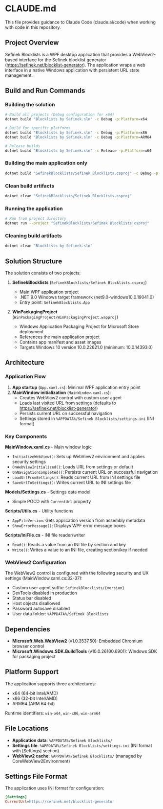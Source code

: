 # CLAUDE.md

This file provides guidance to Claude Code (claude.ai/code) when working with code in this repository.

## Project Overview

Sefinek Blocklists is a WPF desktop application that provides a WebView2-based interface for the Sefinek blocklist generator (https://sefinek.net/blocklist-generator). The application wraps a web interface in a native Windows application with persistent URL state management.

## Build and Run Commands

### Building the solution
```bash
# Build all projects (Debug configuration for x64)
dotnet build "Blocklists by Sefinek.sln" -c Debug -p:Platform=x64

# Build for specific platforms
dotnet build "Blocklists by Sefinek.sln" -c Debug -p:Platform=x86
dotnet build "Blocklists by Sefinek.sln" -c Debug -p:Platform=ARM64

# Release builds
dotnet build "Blocklists by Sefinek.sln" -c Release -p:Platform=x64
```

### Building the main application only
```bash
dotnet build "SefinekBlocklists/Sefinek Blocklists.csproj" -c Debug -p:Platform=x64
```

### Clean build artifacts
```bash
dotnet clean "SefinekBlocklists/Sefinek Blocklists.csproj"
```

### Running the application
```bash
# Run from project directory
dotnet run --project "SefinekBlocklists/Sefinek Blocklists.csproj"
```

### Cleaning build artifacts
```bash
dotnet clean "Blocklists by Sefinek.sln"
```

## Solution Structure

The solution consists of two projects:

1. **SefinekBlocklists** (`SefinekBlocklists/Sefinek Blocklists.csproj`)
   - Main WPF application project
   - .NET 9.0 Windows target framework (net9.0-windows10.0.19041.0)
   - Entry point: `SefinekBlocklists.App`

2. **WinPackagingProject** (`WinPackagingProject/WinPackagingProject.wapproj`)
   - Windows Application Packaging Project for Microsoft Store deployment
   - References the main application project
   - Contains app manifest and asset images
   - Targets Windows 10 version 10.0.22621.0 (minimum: 10.0.14393.0)

## Architecture

### Application Flow
1. **App startup** (`App.xaml.cs`): Minimal WPF application entry point
2. **MainWindow initialization** (`MainWindow.xaml.cs`):
   - Creates WebView2 control with custom user agent
   - Loads last visited URL from settings (defaults to https://sefinek.net/blocklist-generator)
   - Persists current URL on successful navigation
   - Settings stored in `%APPDATA%/Sefinek Blocklists/settings.ini` (INI format)

### Key Components

**MainWindow.xaml.cs** - Main window logic
- `InitializeWebView()`: Sets up WebView2 environment and applies security settings
- `OnWebViewInitialized()`: Loads URL from settings or default
- `OnNavigationCompleted()`: Persists current URL on successful navigation
- `LoadUrlFromSettings()`: Reads current URL from INI settings file
- `SaveUrlToSettings()`: Writes current URL to INI settings file

**Models/Settings.cs** - Settings data model
- Simple POCO with `CurrentUrl` property

**Scripts/Utils.cs** - Utility functions
- `AppFileVersion`: Gets application version from assembly metadata
- `ShowErrorMessage()`: Displays WPF error message boxes

**Scripts/IniFile.cs** - INI file reader/writer
- `Read()`: Reads a value from an INI file by section and key
- `Write()`: Writes a value to an INI file, creating section/key if needed

### WebView2 Configuration

The WebView2 control is configured with the following security and UX settings (MainWindow.xaml.cs:32-37):
- Custom user agent suffix: `SefinekBlocklists/{version}`
- DevTools disabled in production
- Status bar disabled
- Host objects disallowed
- Password autosave disabled
- User data folder: `%APPDATA%/Sefinek Blocklists`

## Dependencies

- **Microsoft.Web.WebView2** (v1.0.3537.50): Embedded Chromium browser control
- **Microsoft.Windows.SDK.BuildTools** (v10.0.26100.6901): Windows SDK for packaging project

## Platform Support

The application supports three architectures:
- x64 (64-bit Intel/AMD)
- x86 (32-bit Intel/AMD)
- ARM64 (ARM 64-bit)

Runtime identifiers: `win-x64`, `win-x86`, `win-arm64`

## File Locations

- **Application data**: `%APPDATA%/Sefinek Blocklists/`
- **Settings file**: `%APPDATA%/Sefinek Blocklists/settings.ini` (INI format with [Settings] section)
- **WebView2 cache**: `%APPDATA%/Sefinek Blocklists/` (managed by CoreWebView2Environment)

## Settings File Format

The application uses INI format for configuration:
```ini
[Settings]
CurrentUrl=https://sefinek.net/blocklist-generator
```